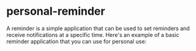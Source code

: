# personal-reminder
A reminder is a simple application that can be used to set reminders and receive notifications at a specific time. Here's an example of a basic reminder application that you can use for personal use:
